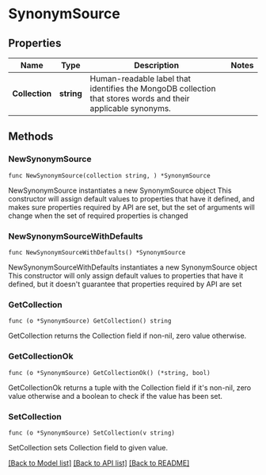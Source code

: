 # SynonymSource

## Properties

Name | Type | Description | Notes
------------ | ------------- | ------------- | -------------
**Collection** | **string** | Human-readable label that identifies the MongoDB collection that stores words and their applicable synonyms. | 

## Methods

### NewSynonymSource

`func NewSynonymSource(collection string, ) *SynonymSource`

NewSynonymSource instantiates a new SynonymSource object
This constructor will assign default values to properties that have it defined,
and makes sure properties required by API are set, but the set of arguments
will change when the set of required properties is changed

### NewSynonymSourceWithDefaults

`func NewSynonymSourceWithDefaults() *SynonymSource`

NewSynonymSourceWithDefaults instantiates a new SynonymSource object
This constructor will only assign default values to properties that have it defined,
but it doesn't guarantee that properties required by API are set

### GetCollection

`func (o *SynonymSource) GetCollection() string`

GetCollection returns the Collection field if non-nil, zero value otherwise.

### GetCollectionOk

`func (o *SynonymSource) GetCollectionOk() (*string, bool)`

GetCollectionOk returns a tuple with the Collection field if it's non-nil, zero value otherwise
and a boolean to check if the value has been set.

### SetCollection

`func (o *SynonymSource) SetCollection(v string)`

SetCollection sets Collection field to given value.



[[Back to Model list]](../README.md#documentation-for-models) [[Back to API list]](../README.md#documentation-for-api-endpoints) [[Back to README]](../README.md)


